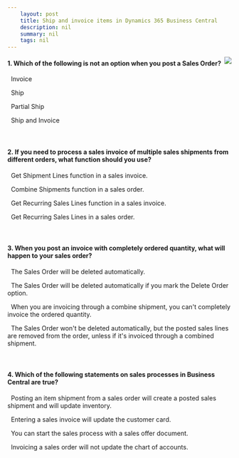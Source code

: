 ```yaml
---
    layout: post
    title: Ship and invoice items in Dynamics 365 Business Central  
    description: nil
    summary: nil
    tags: nil
---
```



 <a target="_blank" href="https://docs.microsoft.com/en-us/learn/modules/ship-invoice-items-dynamics-365-business-central/4-check/"><i class="fas fa-external-link-alt"></i> </a>
 <img align="right" src="https://docs.microsoft.com/en-us/learn/achievements/ship-invoice-items-dynamics-365-business-central.svg">
####  1. Which of the following is not an option when you post a Sales Order?


<i class='far fa-square'></i> &nbsp;&nbsp;Invoice

<i class='far fa-square'></i> &nbsp;&nbsp;Ship

<i class='fas fa-check-square' style='color: Dodgerblue;'></i> &nbsp;&nbsp;Partial Ship

<i class='far fa-square'></i> &nbsp;&nbsp;Ship and Invoice
<br />
<br />
<br />

####  2. If you need to process a sales invoice of multiple sales shipments from different orders, what function should you use?


<i class='fas fa-check-square' style='color: Dodgerblue;'></i> &nbsp;&nbsp;Get Shipment Lines function in a sales invoice.

<i class='far fa-square'></i> &nbsp;&nbsp;Combine Shipments function in a sales order.

<i class='far fa-square'></i> &nbsp;&nbsp;Get Recurring Sales Lines function in a sales invoice.

<i class='far fa-square'></i> &nbsp;&nbsp;Get Recurring Sales Lines in a sales order.
<br />
<br />
<br />

####  3. When you post an invoice with completely ordered quantity, what will happen to your sales order?


<i class='far fa-square'></i> &nbsp;&nbsp;The Sales Order will be deleted automatically.

<i class='far fa-square'></i> &nbsp;&nbsp;The Sales Order will be deleted automatically if you mark the Delete Order option.

<i class='far fa-square'></i> &nbsp;&nbsp;When you are invoicing through a combine shipment, you can't completely invoice the ordered quantity.

<i class='fas fa-check-square' style='color: Dodgerblue;'></i> &nbsp;&nbsp;The Sales Order won't be deleted automatically, but the posted sales lines are removed from the order, unless if it's invoiced through a combined shipment.
<br />
<br />
<br />

####  4. Which of the following statements on sales processes in Business Central are true?


<i class='fas fa-check-square' style='color: Dodgerblue;'></i> &nbsp;&nbsp;Posting an item shipment from a sales order will create a posted sales shipment and will update inventory.

<i class='far fa-square'></i> &nbsp;&nbsp;Entering a sales invoice will update the customer card.

<i class='far fa-square'></i> &nbsp;&nbsp;You can start the sales process with a sales offer document.

<i class='far fa-square'></i> &nbsp;&nbsp;Invoicing a sales order will not update the chart of accounts.
<br />
<br />
<br />
